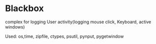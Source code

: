 # Blackbox
complex for logging User activity(logging mouse click, Keyboard, active windows)

Used:
os,time, zipfile, ctypes, psutil, pynput, pygetwindow
